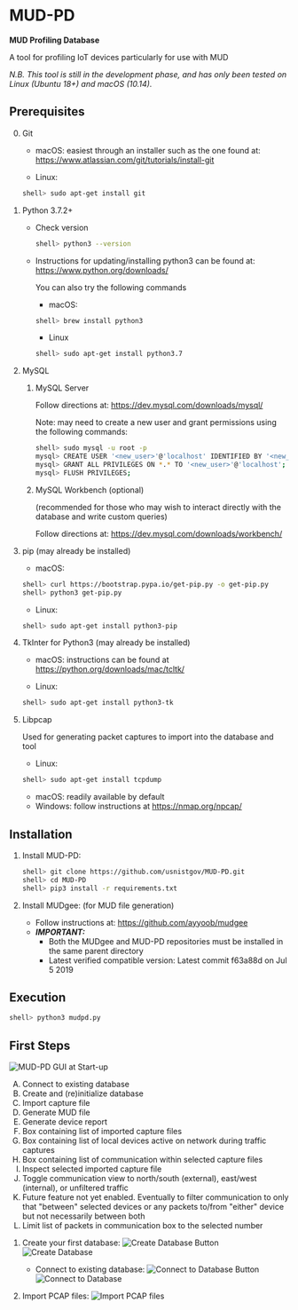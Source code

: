 # MUD-PD
**MUD Profiling Database**

A tool for profiling IoT devices particularly for use with MUD

*N.B. This tool is still in the development phase, and has only been tested on Linux (Ubuntu 18+) and macOS (10.14).*

## Prerequisites
0. Git
     * macOS: easiest through an installer such as the one found at: https://www.atlassian.com/git/tutorials/install-git

     * Linux:
     ```sh
     shell> sudo apt-get install git
     ```
1. Python 3.7.2+

   * Check version
     ```sh
     shell> python3 --version
     ```
   * Instructions for updating/installing python3 can be found at: https://www.python.org/downloads/

     You can also try the following commands
     * macOS:
     ```sh
     shell> brew install python3
     ```

     * Linux
     ```sh
     shell> sudo apt-get install python3.7
     ```

2. MySQL
   1. MySQL Server

      Follow directions at: https://dev.mysql.com/downloads/mysql/

      Note: may need to create a new user and grant permissions using the following commands:
      ```sh
      shell> sudo mysql -u root -p
      mysql> CREATE USER '<new_user>'@'localhost' IDENTIFIED BY '<new_password>';
      mysql> GRANT ALL PRIVILEGES ON *.* TO '<new_user>'@'localhost';
      mysql> FLUSH PRIVILEGES;
      ```

   2. MySQL Workbench (optional)

      (recommended for those who may wish to interact directly with the database and write custom queries)

      Follow directions at: https://dev.mysql.com/downloads/workbench/    

3. pip (may already be installed)
   * macOS:
   ```sh
   shell> curl https://bootstrap.pypa.io/get-pip.py -o get-pip.py
   shell> python3 get-pip.py
   ```

   * Linux:
   ```sh
   shell> sudo apt-get install python3-pip
   ```

4. TkInter for Python3 (may already be installed)
   * macOS: instructions can be found at https://python.org/downloads/mac/tcltk/

   * Linux:
   ```sh
   shell> sudo apt-get install python3-tk
   ```

5. Libpcap

   Used for generating packet captures to import into the database and tool 
   * Linux:
   ```sh
   shell> sudo apt-get install tcpdump
   ```
   * macOS: readily available by default
   * Windows: follow instructions at https://nmap.org/npcap/



## Installation

1. Install MUD-PD:
   ```sh
   shell> git clone https://github.com/usnistgov/MUD-PD.git
   shell> cd MUD-PD
   shell> pip3 install -r requirements.txt
   ```

2. Install MUDgee: (for MUD file generation)
   * Follow instructions at:  https://github.com/ayyoob/mudgee
   * ***IMPORTANT:***
      * Both the MUDgee and MUD-PD repositories must be installed in the same parent directory
      * Latest verified compatible version: Latest commit f63a88d on Jul 5 2019

## Execution
```sh
shell> python3 mudpd.py
```

## First Steps

   ![MUD-PD GUI at Start-up](/data/images/mudpd_main_labeled2.png)

   <ol type="A">
    <li>Connect to existing database</li>
    <li>Create and (re)initialize database</li>
    <li>Import capture file</li>
    <li>Generate MUD file</li>
    <li>Generate device report</li>
    <li>Box containing list of imported capture files</li>
    <li>Box containing list of local devices active on network during traffic captures</li>
    <li>Box containing list of communication within selected capture files</li>
    <li>Inspect selected imported capture file</li>
    <li>Toggle communication view to north/south (external), east/west (internal), or unfiltered traffic</li>
    <li>Future feature not yet enabled. Eventually to filter communication to only that "between" selected devices or any packets to/from "either" device but not necessarily between both</li>
    <li>Limit list of packets in communication box to the selected number</li>
  </ol>

1. Create your first database:
   ![Create Database Button](/data/images/mudpd_main_create.png)
   ![Create Database](/data/images/mudpd_DB_create.png)

   * Connect to existing database:
     ![Connect to Database Button](/data/images/mudpd_main_connect.png)
     ![Connect to Database](/data/images/mudpd_DB_connect.png)

2. Import PCAP files:
   ![Import PCAP files](/data/images/mudpd_main_import.png)